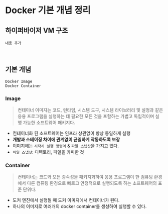 # Docker 기본 개념 정리


## 하이퍼바이저 VM 구조

`내용 추가`

<br>

## 기본 개념

```
Docker Image
Docker Container
```

### Image

> 컨테이너 이미지는 코드, 런타임, 시스템 도구, 시스템 라이브러리 및 설정과 같은
> 응용 프로그램을 실행하는 데 필요한 모든 것을 포함하는
> 가볍고 독립적이며 실행 가능한 소프트웨어 패키지다.

- 컨테이너화 된 소프트웨어는 인프라 상관없이 항상 동일하게 실행
- **개발과 스테이징 차이에 관계없이 균일하게 작동하도록 보장**
- 이미지에는 `시작시 실행 명령어` & `파일 스냅샷`을 가지고 있다.
- `파일 스냅샷`: 디렉토리, 파일을 카피한 것

### Container

> 컨테이너는 코드와 모든 종속성을 패키지화하여
> 응용 프로그램이 한 컴퓨팅 환경에서 다른 컴퓨팅 환경으로 빠르고 안정적으로 실행되도록 하는
> 소프트웨어의 표준 단위다.

- 도커 엔진에서 실행될 때 도커 이미지에서 컨테이너가 된다.
- 하나의 이미지로 여러개의 docker container를 생성하여 실행할 수 있다.
